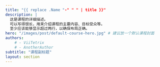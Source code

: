 ```yaml
---
title: "{{ replace .Name "-" " " | title }}"
description: |
  这是课程的详细描述。
  可以写得很长，用来介绍课程的主要内容、目标受众等。
  至少应该能够显示超过两行，以确保布局正确。
hero: "/images/post/default-course-hero.jpg" # 建议放一个默认课程封面
authors:
    # - ViiTetrix
    # - AnotherAuthor
subtitle: "课程副标题"
layout: section
---
```

